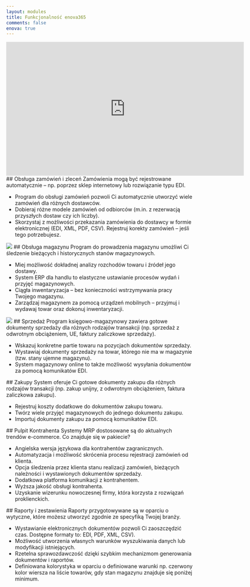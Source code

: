 ```yaml
---
layout: modules
title: Funkcjonalność enova365
comments: false
enova: true
---
```

<iframe src="https://player.vimeo.com/video/184323652?title=0&byline=0&portrait=0" width="640" height="360" frameborder="0" webkitallowfullscreen mozallowfullscreen allowfullscreen></iframe>
## Obsługa zamówień i zleceń
Zamówienia mogą być rejestrowane automatycznie – np. poprzez sklep internetowy lub rozwiązanie typu EDI.
<ul>
<li>Program do obsługi zamówień  pozwoli Ci automatycznie utworzyć wiele zamówień dla różnych dostawców.</li>
<li>Dobieraj różne modele zamówień od odbiorców (m.in. z rezerwacją przyszłych dostaw czy ich liczby).</li>
<li>Skorzystaj z możliwości przekazania zamówienia do dostawcy w formie elektronicznej (EDI, XML, PDF, CSV). Rejestruj korekty zamówień – jeśli tego potrzebujesz.</li>
</ul>
<img src="https://www.enova.pl/content/uploads/2017/12/d6201e76-f755-42d2-9b73-1211e3599f26-540x315.png">
## Obsługa magazynu
Program do prowadzenia magazynu umożliwi Ci śledzenie bieżących i historycznych stanów magazynowych.
<ul>
<li>Miej możliwość dokładnej analizy rozchodów towaru i źródeł jego dostawy.</li>
<li>System ERP dla handlu to elastyczne ustawianie procesów wydań i przyjęć magazynowych.</li>
<li>Ciągła inwentaryzacja – bez konieczności wstrzymywania pracy Twojego magazynu.</li>
<li>Zarządzaj magazynem za pomocą urządzeń mobilnych – przyjmuj i wydawaj towar oraz dokonuj inwentaryzacji.</li>
</ul>
<img src="https://www.enova.pl/content/uploads/2017/12/d6201e76-f755-42d2-9b73-1211e3599f26-540x315.png">
## Sprzedaż
Program księgowo-magazynowy zawiera gotowe dokumenty sprzedaży dla różnych rodzajów transakcji (np. sprzedaż z odwrotnym obciążeniem, UE, faktury zaliczkowe sprzedaży).
<ul>
<li>Wskazuj konkretne partie towaru na pozycjach dokumentów sprzedaży.</li>
<li>Wystawiaj dokumenty sprzedaży na towar, którego nie ma w magazynie (tzw. stany ujemne magazynu).</li>
<li>System magazynowy online to także możliwość wysyłania dokumentów za pomocą komunikatów EDI.</li>
</ul>
## Zakupy
System oferuje Ci gotowe dokumenty zakupu dla różnych rodzajów transakcji (np. zakup unijny, z odwrotnym obciążeniem, faktura zaliczkowa zakupu).
<ul>
<li>Rejestruj koszty dodatkowe do dokumentów zakupu towaru.</li>
<li>Twórz wiele przyjęć magazynowych do jednego dokumentu zakupu.</li>
<li>Importuj dokumenty zakupu za pomocą komunikatów EDI.</li>
</ul>
## Pulpit Kontrahenta
Systemy MRP dostosowane są do aktualnych trendów e-commerce. Co znajduje się w pakiecie?
<ul>
<li>Angielska wersja językowa dla kontrahentów zagranicznych.</li>
<li>Automatyzacja i możliwość skrócenia procesu rejestracji zamówień od klienta.</li>
<li>Opcja śledzenia przez klienta stanu realizacji zamówień, bieżących należności i wystawionych dokumentów sprzedaży.</li>
<li>Dodatkowa platforma komunikacji z kontrahentem.</li>
<li>Wyższa jakość obsługi kontrahenta.</li>
<li>Uzyskanie wizerunku nowoczesnej firmy, która korzysta z rozwiązań proklienckich.</li>
</ul>
## Raporty i zestawienia
Raporty przygotowywane są w oparciu o wytyczne, które możesz utworzyć zgodnie ze specyfiką Twojej branży.
<ul>
<li>Wystawianie elektronicznych dokumentów pozwoli Ci zaoszczędzić czas. Dostępne formaty to: EDI, PDF, XML, CSV).</li>
<li>Możliwość utworzenia własnych warunków wyszukiwania danych lub modyfikacji istniejących.</li>
<li>Rzetelna sprawozdawczość dzięki szybkim mechanizmom generowania dokumentów i raportów.</li>
<li>Definiowana kolorystyka w oparciu o definiowane warunki np. czerwony kolor wiersza na liście towarów, gdy stan magazynu znajduje się poniżej minimum.</li>
</ul>
